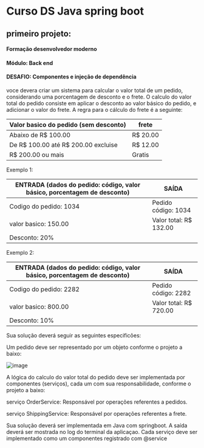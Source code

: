 # Curso DS Java spring boot

## primeiro projeto:

#### Formação desenvolvedor moderno
#### Módulo: Back end
#### DESAFIO: Componentes e injeção de dependência


voce devera criar um sistema para calcular o valor total de um pedido, considerando uma porcentagem de desconto e o frete. O calculo do valor total do pedido consiste em aplicar o desconto ao valor básico do pedido, e adicionar o valor do frete. A regra para o cálculo do frete é a seguinte:

|Valor basico do pedido (sem desconto)|frete|
|-------------------------------------|-----|
|Abaixo de R$ 100.00|R$ 20.00
|De R$ 100.00 até R$ 200.00 excluise|R$ 12.00|
|R$ 200.00 ou mais|Gratis|

Exemplo 1:

|ENTRADA (dados do pedido: código, valor básico, porcentagem de desconto)| SAÍDA|
|------------------------------------------------------------------------|------|
|Codigo do pedido: 1034| Pedido código: 1034
|valor basico: 150.00|Valor total: R$ 132.00
|Desconto: 20%||


Exemplo 2:

|ENTRADA (dados do pedido: código, valor básico, porcentagem de desconto)| SAÍDA|
|------------------------------------------------------------------------|------|
|Codigo do pedido: 2282| Pedido código: 2282
|valor basico: 800.00|Valor total: R$ 720.00
|Desconto: 10%||



Sua solução deverá seguir as seguintes especificões:

Um pedido deve ser representado por um objeto conforme o projeto a baixo:

![image](https://github.com/user-attachments/assets/e7c17a1f-3195-4d0e-a642-5f92da35c949)



A lógica do calculo do valor total do pedido deve ser implementada por componentes (serviços), cada um com sua responsabilidade, conforme o projeto a baixo:



serviço OrderService: Responsável por operações referentes a pedidos.

serviço ShippingService: Responsável por operações referentes a frete.

Sua solução deverá ser implementada em Java com springboot. A saída deverá ser mostrada no log do terminal da aplicaçao. Cada serviço deve ser implementado como um componentes registrado com @service
